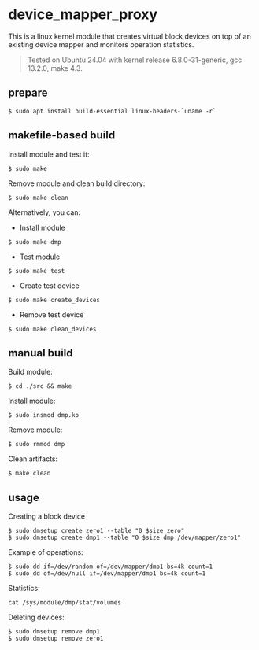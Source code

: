 # device_mapper_proxy

This is a linux kernel module that creates virtual block devices on top of an existing device mapper and monitors operation statistics.

> Tested on Ubuntu 24.04 with kernel release 6.8.0-31-generic, gcc 13.2.0, make 4.3.
## prepare

```
$ sudo apt install build-essential linux-headers-`uname -r`
```

## makefile-based build

Install module and test it:

```
$ sudo make
```

Remove module and clean build directory:

```
$ sudo make clean
```

Alternatively, you can:

- Install module
```
$ sudo make dmp
```

- Test module
```
$ sudo make test
```

- Create test device
```
$ sudo make create_devices
```

- Remove test device
```
$ sudo make clean_devices
```

## manual build

Build module:

```
$ cd ./src && make
```

Install module:

```
$ sudo insmod dmp.ko
```

Remove module:

```
$ sudo rmmod dmp
```

Clean artifacts:

```
$ make clean
```

## usage

Creating a block device
```
$ sudo dmsetup create zero1 --table "0 $size zero"
$ sudo dmsetup create dmp1 --table "0 $size dmp /dev/mapper/zero1"
```

Example of operations:
```
$ sudo dd if=/dev/random of=/dev/mapper/dmp1 bs=4k count=1
$ sudo dd of=/dev/null if=/dev/mapper/dmp1 bs=4k count=1
```

Statistics:
```
cat /sys/module/dmp/stat/volumes
```

Deleting devices:
```
$ sudo dmsetup remove dmp1
$ sudo dmsetup remove zero1
```